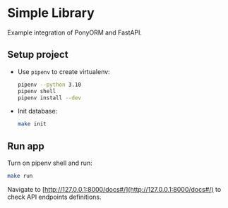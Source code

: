 # Simple Library

Example integration of PonyORM and FastAPI.

## Setup project

* Use `pipenv` to create virtualenv:
  ```bash
  pipenv --python 3.10
  pipenv shell
  pipenv install --dev
  ```
* Init database:
  ```bash
  make init
  ```

## Run app

Turn on pipenv shell and run:
  ```bash
  make run
  ```

Navigate to [http://127.0.0.1:8000/docs#/](http://127.0.0.1:8000/docs#/) to check API endpoints definitions.
